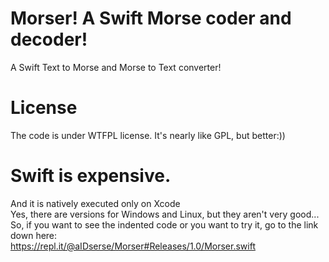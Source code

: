 # Morser! A Swift Morse coder and decoder!
A Swift Text to Morse and Morse to Text converter!<br>
# License
The code is under WTFPL license. It's nearly like GPL, but better:))
# Swift is expensive.
And it is natively executed only on Xcode<br>
Yes, there are versions for Windows and Linux, but they aren't very good...<br>
So, if you want to see the indented code or you want to try it, go to the link down here:<br>
https://repl.it/@aIDserse/Morser#Releases/1.0/Morser.swift
